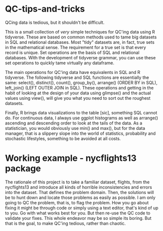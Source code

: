 # QC-tips-and-tricks
 
QCing data is tedious, but it shouldn't be difficult.

This is a small collection of *very* simple techniques for QC'ing data using R tidyverse. These are based on common methods used to tame big datasets in SQL and relational databases. Most "tidy" datasets are, in fact, true sets in the mathematical sense. The requirement for a true set is that every record is unique. Set operations are the basis of SQL and relational databases. With the development of tidyverse grammar, you can use these set operations to quickly tame virtually any dataframe.

The main operations for QC'ing data have equivalents in SQL and R tidyverse. The following tidyverse and SQL functions are essentially the same: select(), distinct(), count(), group_by(), arrange() (ORDER BY in SQL), left_join() (LEFT OUTER JOIN in SQL). These operations and getting in the habit of looking at the design of your data using glimpse() and the actual values using view(), will give you what you need to sort out the roughest datasets.

Finally, R brings data visualizations to the table [sic], something SQL cannot do. For continuous data, I always use ggplot histograms as well as arrange() ascending and descending order to look at the tails of the data. As a statistician, you would obviously use min() and max(), but for the data manager, that is a slippery slope into the world of statistics, probability and stochastic lifestyles, something to be avoided at all costs. 

# Working example - nycflights13 package

The rationale of this project is to take a familiar dataset, flights, from the nycflights13 and introduce all kinds of horrible inconsistencies and errors into the dataset. That defines the problem domain. Then, the solutions will be to hunt down and locate those problems as easily as possible. I am only going to QC the problem, that is, to flag the problem. How you go about fixing it might be through code or simply using a text editor, that's kind of up to you. Go with what works best for you. But then re-use the QC code to validate your fixes. This whole endeavor may be so simple its boring. But that is the goal, to make QC'ing tedious, rather than chaotic.



